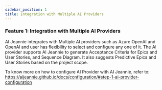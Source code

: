 ```yaml
---
sidebar_position: 1
title: Integration with Multiple AI Providers
---
```


### Feature 1: Integration with Multiple AI Providers

AI Jeannie integrates with Multiple AI providers such as Azure OpenAI and OpenAI and user has flexibility to select and configure any one of it. The AI provider supports AI Jeannie to generate Acceptance Criteria for Epics and User Stories, and Sequence Diagram. It also suggests Predictive Epics and User Stories based on the project scope.

To know more on how to configure AI Provider with AI Jeannie, refer to: https://aijeannie.github.io/docs/configuration/#step-1-ai-provider-configuration 